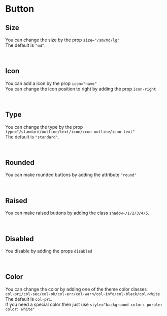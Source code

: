 # Button

## Size

You can change the size by the prop `size="/sm/md/lg"`<br>
The default is `"md"`.

<hhl-live-editor title=""  htmlCode='
      <template>
      <div class="flex items-center gap-4">
            <H_btn size="sm">SM</H_btn>
            <H_btn size="md">MD</H_btn>
            <H_btn size="lg">LG</H_btn>
      </div>
      </template>
'>
</hhl-live-editor>
<br>

## Icon

You can add a icon by the prop `icon="name"`<br>
You can change the icon position to right by adding the prop `icon-right`

<hhl-live-editor title="" htmlCode='
      <template>
      <div class="flex items-center gap-4">
            <H_btn icon="edit" size="sm">ICON sm</H_btn>
             <H_btn icon="edit">ICON md</H_btn>
            <H_btn icon="edit" size="lg">ICON lg</H_btn>
            <H_btn icon-right icon="edit">ICON-RIGHT</H_btn>
      </div>
      </template>
'>
</hhl-live-editor>

<br>

## Type

You can change the type by the prop `type="/standard/outline/text/icon/icon-outline/icon-text"`<br>
The default is `"standard"`.

<hhl-live-editor title="" htmlCode='
      <template>
      <div class="flex items-center gap-4">
            <H_btn type="standard" icon="mail">STANDARD</H_btn>
            <H_btn type="outline" icon="mail">OUTLINE</H_btn>
            <H_btn type="text" icon="mail">TEXT</H_btn>
            <H_btn type="icon" icon="mail"></H_btn>
            <H_btn type="icon-outline" icon="mail"></H_btn>
            <H_btn type="icon-text" icon="mail"></H_btn>
      </div>
      </template>
'>
</hhl-live-editor>

<br>

## Rounded

You can make rounded buttons by adding the attribute `"round"`

<hhl-live-editor title="" htmlCode='
      <template>
       <div class="flex items-center gap-4">
            <H_btn round type="standard" icon="mail">STANDARD</H_btn>
            <H_btn round type="outline" icon="mail">OUTLINE</H_btn>
            <H_btn round type="text" icon="mail">TEXT</H_btn>
            <H_btn round type="icon" icon="mail"></H_btn>
            <H_btn round type="icon-outline" icon="mail"></H_btn>
            <H_btn round type="icon-text" icon="mail"></H_btn>
      </div>
      </template>
'>
</hhl-live-editor>

<br>

## Raised

You can make raised buttons by adding the class `shadow-/1/2/3/4/5`.

<hhl-live-editor title="" htmlCode='
      <template>
      <div class="flex items-center gap-4">
            <H_btn class="shadow-2" type="standard" icon="mail">STANDARD</H_btn>
            <H_btn class="shadow-2" type="outline" icon="mail">OUTLINE</H_btn>
            <H_btn class="shadow-2" type="text" icon="mail">TEXT</H_btn>
            <H_btn class="shadow-2" type="icon" round icon="mail"></H_btn>
            <H_btn class="shadow-2" type="icon-outline" round icon="mail"></H_btn>
            <H_btn class="shadow-2" type="icon-text" icon="mail"></H_btn>
      </div>
      </template>
'>
</hhl-live-editor>

<br>

## Disabled

You disable by adding the props `disabled`

<hhl-live-editor title="" htmlCode='
      <template>
      <div class="flex items-center gap-4">
            <H_btn disabled type="standard" icon="mail">STANDARD</H_btn>
            <H_btn disabled type="outline" icon="mail">OUTLINE</H_btn>
            <H_btn disabled type="text" icon="mail">TEXT</H_btn>
            <H_btn disabled type="icon" round icon="mail"></H_btn>
            <H_btn disabled type="icon-outline" round icon="mail"></H_btn>
            <H_btn disabled type="icon-text" icon="mail"></H_btn>
      </div>
      </template>
'>
</hhl-live-editor>

<br>

## Color

You can change the color by adding one of the theme color classes<br>
`col-pri/col-sec/col-ok/col-err/col-warn/col-info/col-black/col-white`<br>
The default is `col-pri`.<br>
If you need a special color then just use `style="background-color: purple: color: white"`

<hhl-live-editor title="" htmlCode='
      <template>
      <div class="flex items-center gap-4">
            <H_btn class="col-pri">Primery</H_btn>
            <H_btn class="col-sec">Secondary</H_btn>
            <H_btn class="col-ok">Ok</H_btn>
            <H_btn class="col-err">Error</H_btn>
            <H_btn class="col-warn">Warning</H_btn>
            <H_btn class="col-info">Information</H_btn>
            <H_btn class="col-black">Black</H_btn>
            <H_btn class="col-white">White</H_btn>
            <H_btn style="background-color: purple">White</H_btn>
      </div>
      </template>
'>
</hhl-live-editor>

<br>
